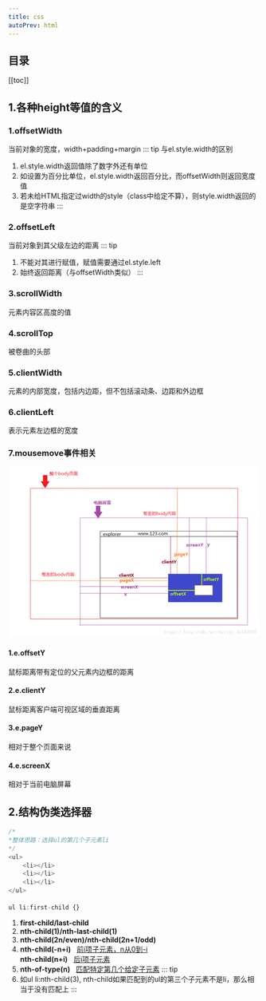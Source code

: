 ```yaml
---
title: css
autoPrev: html
---
```


## 目录
[[toc]]

## 1.各种height等值的含义
### 1.offsetWidth
当前对象的宽度，width+padding+margin
::: tip
与el.style.width的区别
1. el.style.width返回值除了数字外还有单位
2. 如设置为百分比单位，el.style.width返回百分比，而offsetWidth则返回宽度值
3. 若未给HTML指定过width的style（class中给定不算），则style.width返回的是空字符串
:::

### 2.offsetLeft
当前对象到其父级左边的距离
::: tip
1. 不能对其进行赋值，赋值需要通过el.style.left
2. 始终返回距离（与offsetWidth类似）
:::

### 3.scrollWidth
元素内容区高度的值

### 4.scrollTop
被卷曲的头部

### 5.clientWidth
元素的内部宽度，包括内边距，但不包括滚动条、边距和外边框

### 6.clientLeft
表示元素左边框的宽度

### 7.mousemove事件相关

![favicon](/height.png)

#### 1.e.offsetY
鼠标距离带有定位的父元素内边框的距离

#### 2.e.clientY
鼠标距离客户端可视区域的垂直距离

#### 3.e.pageY
相对于整个页面来说

#### 4.e.screenX
相对于当前电脑屏幕

## 2.结构伪类选择器
```js
/*
*整体思路：选择ul的第几个子元素li
*/
<ul>
    <li></li>
    <li></li>
    <li></li>
</ul>

ul li:first-child {}
```
1. **first-child/last-child**
2. **nth-child(1)/nth-last-child(1)**
3. **nth-child(2n/even)/nth-child(2n+1/odd)**
4. **nth-child(-n+i)**   &nbsp;  <u>前i项子元素，n从0到-i</u>  
   **nth-child(n+i)**    &nbsp;  <u>后i项子元素</u>
5. **nth-of-type(n)**  &nbsp; <u>匹配特定第几个给定子元素</u>
::: tip
1. 如ul li:nth-child(3), nth-child如果匹配到的ul的第三个子元素不是li，那么相当于没有匹配上
:::




